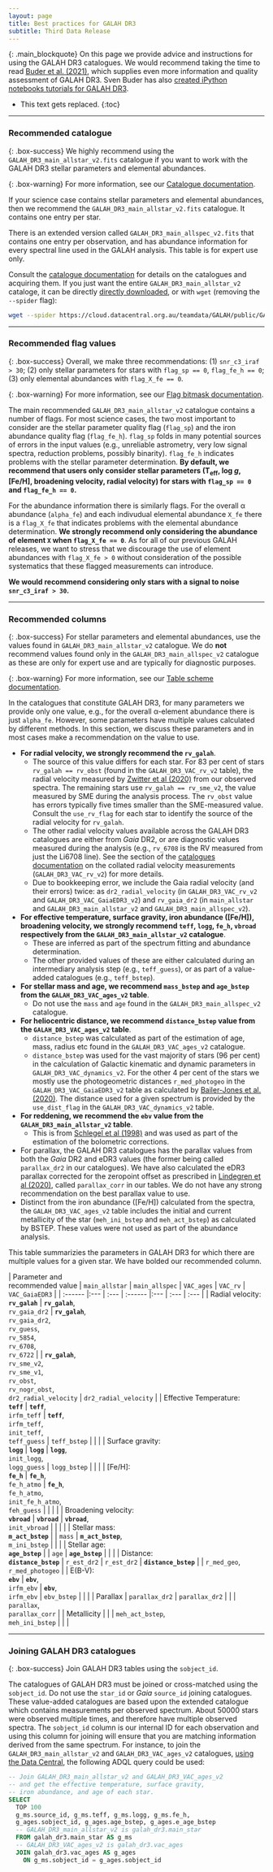 ```yaml
---
layout: page
title: Best practices for GALAH DR3
subtitle: Third Data Release
---
```



{: .main_blockquote}
On this page we provide advice and instructions for using the GALAH DR3 catalogues. We would recommend taking the time to read [Buder et al. (2021)](https://arxiv.org/abs/2011.02505), which supplies even more information and quality assessment of GALAH DR3. Sven Buder has also [created iPython notebooks tutorials for GALAH DR3](https://github.com/svenbuder/GALAH_DR3/tree/master/tutorials).

* This text gets replaced.
{:toc}

---

### Recommended catalogue

{: .box-success}
We highly recommend using the `GALAH_DR3_main_allstar_v2.fits` catalogue if you want to work with the GALAH DR3 stellar parameters and elemental abundances.

{: .box-warning}
For more information, see our [Catalogue documentation](/dr3/the_catalogues).

If your science case contains stellar parameters and elemental abundances, then we recommend the `GALAH_DR3_main_allstar_v2.fits` catalogue. It contains one entry per star.

There is an extended version called `GALAH_DR3_main_allspec_v2.fits` that contains one entry per observation, and has abundance information for every spectral line used in the GALAH analysis. This table is for expert use only.

Consult the [catalogue documentation](/dr3/the_catalogues) for details on the catalogues and acquiring them. If you just want the entire `GALAH_DR3_main_allstar_v2` cataloge, it can be directly [directly downloaded](https://cloud.datacentral.org.au/teamdata/GALAH/public/GALAH_DR3), or with `wget` (removing the `--spider` flag):

```bash
wget --spider https://cloud.datacentral.org.au/teamdata/GALAH/public/GALAH_DR3/GALAH_DR3_main_allstar_v2.fits
```

---

### Recommended flag values

{: .box-success}
Overall, we make three recommendations: (1) `snr_c3_iraf > 30`; (2) only stellar parameters for stars with `flag_sp == 0`, `flag_fe_h == 0`; (3) only elemental abundances with `flag_X_fe == 0`.

{: .box-warning}
For more information, see our [Flag bitmask documentation](/dr3/flags).

The main recommended `GALAH_DR3_main_allstar_v2` catalogue contains a number of flags. For most science cases, the two most important to consider are the stellar parameter quality flag (`flag_sp`) and the iron abundance quality flag (`flag_fe_h`). `flag_sp` folds in many potential sources of errors in the input values (e.g., unreliable astrometry, very low signal spectra, reduction problems, possibly binarity). `flag_fe_h` indicates problems with the stellar parameter determination. **By default, we recommend that users only consider stellar parameters (T<sub>eff</sub>, log *g*, [Fe/H], broadening velocity, radial velocity) for stars with `flag_sp == 0` and `flag_fe_h == 0`.**

For the abundance information there is similarly flags. For the overall α abundance (`alpha_fe`) and each indivudual elemental abundance `X_fe` there is a `flag_X_fe` that indicates problems with the elemental abundance determination. **We strongly recommend only considering the abundance of element `X` when `flag_X_fe == 0`**. As for all of our previous GALAH releases, we want to stress that we discourage the use of element abundances with `flag_X_fe > 0` without consideration of the possible systematics that these flagged measurements can introduce.

**We would recommend considering only stars with a signal to noise `snr_c3_iraf > 30`.**

---

### Recommended columns

{: .box-success}
For stellar parameters and elemental abundances, use the values found in `GALAH_DR3_main_allstar_v2` catalogue. We do **not** recommend values found only in the `GALAH_DR3_main_allspec_v2` catalogue as these are only for expert use and are typically for diagnostic purposes.

{: .box-warning}
For more information, see our [Table scheme documentation](/dr3/table_schema).

In the catalogues that constitute GALAH DR3, for many parameters we provide only one value, e.g., for the overall α-element abundance there is just `alpha_fe`. However, some parameters have multiple values calculated by different methods. In this section, we discuss these parameters and in most cases make a recommendation on the value to use.

* **For radial velocity, we strongly recommend the `rv_galah`**.
    - The source of this value differs for each star. For 83 per cent of stars `rv_galah == rv_obst` (found in the `GALAH_DR3_VAC_rv_v2` table), the radial velocity measured by [Zwitter et al (2020)](https://arxiv.org/abs/arXiv:2012.12201) from our observed spectra. The remaining stars use `rv_galah == rv_sme_v2`, the value measured by SME during the analysis process. The `rv_obst` value has errors typically five times smaller than the SME-measured value. Consult the `use_rv_flag` for each star to identify the source of the radial velocity for `rv_galah`.
    - The other radial velocity values available across the GALAH DR3 catalogues are either from *Gaia* DR2, or are diagnostic values measured during the analysis (e.g., `rv_6708` is the RV measured from just the Li6708 line). See the section of the [catalogues documentation](/dr3/the_catalogues) on the collated radial velocity measurements (`GALAH_DR3_VAC_rv_v2`) for more details.
    - Due to bookkeeping error, we include the Gaia radial velocity (and their errors) twice: as `dr2_radial_velocity` (in `GALAH_DR3_VAC_rv_v2` and `GALAH_DR3_VAC_GaiaEDR3_v2`) and `rv_gaia_dr2` (in `main_allstar` and `GALAH_DR3_main_allstar_v2` and `GALAH_DR3_main_allspec_v2`).
* **For effective temperature, surface gravity, iron abundance ([Fe/H]), broadening velocity, we strongly recommend `teff`, `logg`, `fe_h`, `vbroad` respectively from the `GALAH_DR3_main_allstar_v2` catalogue**.
    - These are inferred as part of the spectrum fitting and abundance determination.
    - The other provided values of these are either calculated during an intermediary analysis step (e.g., `teff_guess`), or as part of a value-added catalogues (e.g., `teff_bstep`).
* **For stellar mass and age, we recommend `mass_bstep` and `age_bstep` from the `GALAH_DR3_VAC_ages_v2` table**.
    - Do not use the `mass` and `age` found in the `GALAH_DR3_main_allspec_v2` catalogue.
* **For heliocentric distance, we recommend `distance_bstep` value from the `GALAH_DR3_VAC_ages_v2` table**.
    - `distance_bstep` was calculated as part of the estimation of age, mass, radius etc found in the `GALAH_DR3_VAC_ages_v2` catalogue.
    - `distance_bstep` was used for the vast majority of stars (96 per cent) in the calculation of Galactic kinematic and dynamic parameters in `GALAH_DR3_VAC_dynamics_v2`. For the other 4 per cent of the stars we mostly use the photogeometric distances `r_med_photogeo` in the `GALAH_DR3_VAC_GaiaEDR3_v2` table as calculated by [Bailer-Jones et al. (2020)](https://doi.org/10.3847/1538-3881/abd806). The distance used for a given spectrum is provided by the `use_dist_flag` in the `GALAH_DR3_VAC_dynamics_v2` table.
* **For reddening, we recommend the `ebv` value from the `GALAH_DR3_main_allstar_v2` table**.
    - This is from [Schlegel et al (1998)](https://doi.org/10.1086/305772) and was used as part of the estimation of the bolometric corrections.
* For parallax, the GALAH DR3 catalogues has the parallax values from both the *Gaia* DR2 and eDR3 values (the former being called `parallax_dr2` in our catalogues). We have also calculated the eDR3 parallax corrected for the zeropoint offset as prescribed in [Lindegren et al (2020)](https://doi.org/10.1051/0004-6361/202039653 ), called `parallax_corr` in our tables. We do not have any strong recommendation on the best parallax value to use.
* Distinct from the iron abundance ([Fe/H]) calculated from the spectra, the `GALAH_DR3_VAC_ages_v2` table includes the initial and current metallicity of the star (`meh_ini_bstep` and `meh_act_bstep`) as calculated by BSTEP. These values were not used as part of the abundance analysis.

This table summarizies the parameters in GALAH DR3 for which there are multiple values for a given star. We have bolded our recommended column.

| Parameter and<br/>recommended value | `main_allstar` | `main_allspec` | `VAC_ages` | `VAC_rv` | `VAC_GaiaEDR3` |
| :------ |:--- | :--- | :------ |:--- | :--- | :--- |
| Radial velocity:<br/>**`rv_galah`** | **`rv_galah`**,<br/>`rv_gaia_dr2` | **`rv_galah`**,<br/>`rv_gaia_dr2`,<br/>`rv_guess`,<br/>`rv_5854`,<br/>`rv_6708`,<br/>`rv_6722` |  | **`rv_galah`**,<br/>`rv_sme_v2`,<br/>`rv_sme_v1`,<br/>`rv_obst`,<br/>`rv_nogr_obst`,<br/>`dr2_radial_velocity` | `dr2_radial_velocity` |
| Effective Temperature:<br/>**`teff`** | **`teff`**,<br/>`irfm_teff` | **`teff`**,<br/>`irfm_teff`,<br/>`init_teff`,<br/>`teff_guess` | `teff_bstep` |  |  |
| Surface gravity:<br/>**`logg`** | **`logg`** | **`logg`**,<br/>`init_logg`,<br/>`logg_guess` | `logg_bstep` |  |  |
| [Fe/H]:<br/>**`fe_h`** |  **`fe_h`**,<br/>`fe_h_atmo` |  **`fe_h`**,<br/>`fe_h_atmo`,<br/>`init_fe_h_atmo`,<br/>`feh_guess` |  |  |  |
| Broadening velocity:<br/>**`vbroad`** | **`vbroad`**  | **`vbroad`**,<br/>`init_vbroad` |  |  |  |
| Stellar mass:<br/>**`m_act_bstep`** |  | `mass` | **`m_act_bstep`**,<br/>`m_ini_bstep` |  |  |
| Stellar age:<br/>**`age_bstep`** |  | `age` | **`age_bstep`** |  |  |
| Distance:<br/>**`distance_bstep`** | `r_est_dr2` | `r_est_dr2` | **`distance_bstep`** |  | `r_med_geo`,<br/>`r_med_photogeo` |
| E(B-V):<br/>**`ebv`** | **`ebv`**,<br/>`irfm_ebv` | **`ebv`**,<br/>`irfm_ebv` | `ebv_bstep` |  |  |
| Parallax  | `parallax_dr2` | `parallax_dr2` |  |  | `parallax`,<br/>`parallax_corr` |
| Metallicity |  |  | `meh_act_bstep`,<br/>`meh_ini_bstep` |  |  |


---

### Joining GALAH DR3 catalogues

{: .box-success}
Join GALAH DR3 tables using the `sobject_id`.

The catalogues of GALAH DR3 must be joined or cross-matched using the `sobject_id`. Do not use the `star_id` or *Gaia* `source_id` joining catalogues. These value-added catalogues are based upon the extended catalogue which contains measurements per observed spectrum. About 50000 stars were observed multiple times, and therefore have multiple observed spectra. The `sobject_id` column is our internal ID for each observation and using this column for joining will ensure that you are matching information derived from the same spectrum. For instance, to join the `GALAH_DR3_main_allstar_v2` and `GALAH_DR3_VAC_ages_v2` catalogues, [using the Data Central](https://datacentral.org.au/services/query/), the following ADQL query could be used:

```sql
-- Join GALAH_DR3_main_allstar_v2 and GALAH_DR3_VAC_ages_v2
-- and get the effective temperature, surface gravity,
-- iron abundance, and age of each star.
SELECT
  TOP 100
  g_ms.source_id, g_ms.teff, g_ms.logg, g_ms.fe_h,
  g_ages.sobject_id, g_ages.age_bstep, g_ages.e_age_bstep
  -- GALAH_DR3_main_allstar_v2 is galah_dr3.main_star
  FROM galah_dr3.main_star AS g_ms
  -- GALAH_DR3_VAC_ages_v2 is galah_dr3.vac_ages
  JOIN galah_dr3.vac_ages AS g_ages
  	ON g_ms.sobject_id = g_ages.sobject_id
```
